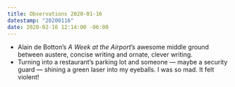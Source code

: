 ```yaml
---
title: Observations 2020-01-16
datestamp: "20200116"
date: 2020-02-16 12:14:00 -06:00
---
```


- Alain de Botton’s *A Week at the Airport*’s awesome middle ground between austere, concise writing and ornate, clever writing.
- Turning into a restaurant’s parking lot and someone — maybe a security guard — shining a green laser into my eyeballs. I was so mad. It felt violent!
